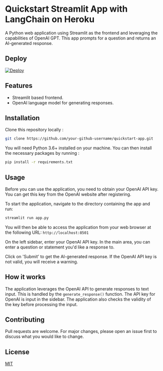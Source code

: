 # Quickstart Streamlit App with LangChain on Heroku

A Python web application using Streamlit as the frontend and leveraging the capabilities of OpenAI GPT. This app prompts for a question and returns an AI-generated response.

## Deploy

[![Deploy](https://www.herokucdn.com/deploy/button.svg)](https://heroku.com/deploy)

## Features

- Streamlit based frontend.
- OpenAI language model for generating responses.

## Installation

Clone this repository locally :

```bash
git clone https://github.com/your-github-username/quickstart-app.git
```

You will need Python 3.6+ installed on your machine. You can then install the necessary packages by running :

```bash
pip install -r requirements.txt
```

## Usage

Before you can use the application, you need to obtain your OpenAI API key. You can get this key from the OpenAI website after registering.

To start the application, navigate to the directory containing the app and run:

```bash
streamlit run app.py
```

You will then be able to access the application from your web browser at the following URL: `http://localhost:8501`

On the left sidebar, enter your OpenAI API key. In the main area, you can enter a question or statement you'd like a response to.

Click on 'Submit' to get the AI-generated response. If the OpenAI API key is not valid, you will receive a warning.

## How it works

The application leverages the OpenAI API to generate responses to text input. This is handled by the `generate_response()` function. The API key for OpenAI is input in the sidebar. The application also checks the validity of the key before processing the input.

## Contributing

Pull requests are welcome. For major changes, please open an issue first to discuss what you would like to change.

## License

[MIT](https://choosealicense.com/licenses/mit/)

